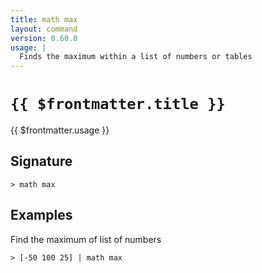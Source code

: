 ```yaml
---
title: math max
layout: command
version: 0.60.0
usage: |
  Finds the maximum within a list of numbers or tables
---
```


# `{{ $frontmatter.title }}`

<div style='white-space: pre-wrap;'>{{ $frontmatter.usage }}</div>

## Signature

`> math max `

## Examples

Find the maximum of list of numbers

```shell
> [-50 100 25] | math max
```
